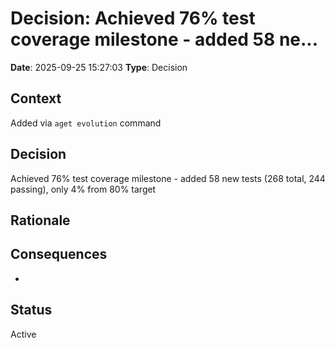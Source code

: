 # Decision: Achieved 76% test coverage milestone - added 58 ne...

**Date**: 2025-09-25 15:27:03
**Type**: Decision

## Context
Added via `aget evolution` command

## Decision
Achieved 76% test coverage milestone - added 58 new tests (268 total, 244 passing), only 4% from 80% target

## Rationale


## Consequences
-

## Status
Active
